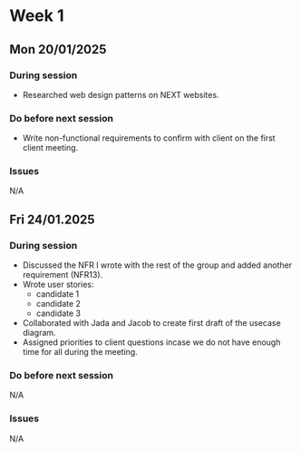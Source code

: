 # Week 1 

## Mon 20/01/2025

### During session
- Researched web design patterns on NEXT websites.

### Do before next session
- Write non-functional requirements to confirm with client on the first client meeting.

### Issues
N/A


## Fri 24/01.2025

### During session
- Discussed the NFR I wrote with the rest of the group and added another requirement (NFR13).
- Wrote user stories:
    * candidate 1
    * candidate 2
    * candidate 3
- Collaborated with Jada and Jacob to create first draft of the usecase diagram.
- Assigned priorities to client questions incase we do not have enough time for all during the meeting.

### Do before next session
N/A

### Issues
N/A

